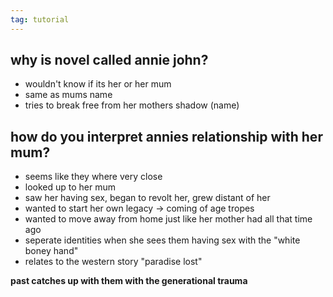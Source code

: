 ```yaml
---
tag: tutorial
---
```

## why is novel called annie john?
- wouldn't know if its her or her mum 
- same as mums name
- tries to break free from her mothers shadow (name)


## how do you interpret annies relationship with her mum?
- seems like they where very close 
- looked up to her mum
- saw her having sex, began to revolt her, grew distant of her 
- wanted to start her own legacy -> coming of age tropes 
- wanted to move away from home just like her mother had all that time ago
- seperate identities when she sees them having sex with the "white boney hand"
- relates to the western story "paradise lost"

**past catches up with them with the generational trauma**
